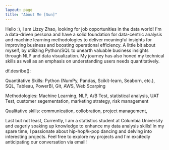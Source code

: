 ```yaml
---
layout: page
title: "About Me [Sun]"
---
```

Hello :), 
I am Lizzy Zhao, looking for job opportunities in the data world! I'm a data-driven persona and have a solid foundation for data-centric analysis and machine learning methodologies to deliver meaningful insights for improving business and boosting operational efficiency. A little bit about myself, by utilizing Python/SQL to unearth valuable business insights through NLP and data visualization. My journey has also honed my technical skills as well as an emphasis on understanding users needs quantitatively. 

df.desribe():

  Quantitative Skills: Python (NumPy, Pandas, Scikit-learn, Seaborn, etc.), SQL, Tableau, PowerBI, Git, AWS, Web Scarping
  
  Methodologies: Machine Learning, NLP, A/B Test, statistical analysis, UAT Test, customer segementation, marketing strategy, risk management
  
  Qualitative skills: communication, collobration, project management, 

Last but not least, Currently, I am a statistics student at Columbia University and eagerly soaking up knowledge to enhance my data analysis skills!
In my spare time, I passionate about hip-hop/k-pop dancing and delving into interesting projects. Feel free to explore my projects and I'm excitedly anticipating our conversation via email!
